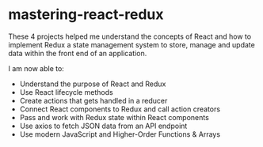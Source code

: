 # mastering-react-redux
These 4 projects helped me understand the concepts of React and how to implement Redux a state management system to store, manage and update data within the front end of an application.

I am now able to:
* Understand the purpose of React and Redux
* Use React lifecycle methods
* Create actions that gets handled in a reducer
* Connect React components to Redux and call action creators
* Pass and work with Redux state within React components
* Use axios to fetch JSON data from an API endpoint
* Use modern JavaScript and Higher-Order Functions & Arrays
